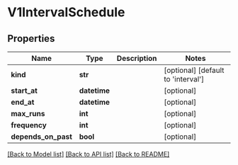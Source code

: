 # V1IntervalSchedule

## Properties
Name | Type | Description | Notes
------------ | ------------- | ------------- | -------------
**kind** | **str** |  | [optional] [default to 'interval']
**start_at** | **datetime** |  | [optional] 
**end_at** | **datetime** |  | [optional] 
**max_runs** | **int** |  | [optional] 
**frequency** | **int** |  | [optional] 
**depends_on_past** | **bool** |  | [optional] 

[[Back to Model list]](../README.md#documentation-for-models) [[Back to API list]](../README.md#documentation-for-api-endpoints) [[Back to README]](../README.md)


